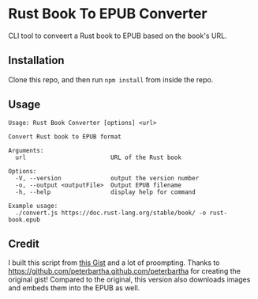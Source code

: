# Rust Book To EPUB Converter

CLI tool to conveert a Rust book to EPUB based on the book's URL.

## Installation

Clone this repo, and then run `npm install` from inside the repo.

## Usage

```
Usage: Rust Book Converter [options] <url>

Convert Rust book to EPUB format

Arguments:
  url                        URL of the Rust book

Options:
  -V, --version              output the version number
  -o, --output <outputFile>  Output EPUB filename
  -h, --help                 display help for command

Example usage:
  ./convert.js https://doc.rust-lang.org/stable/book/ -o rust-book.epub
```

## Credit

I built this script from [this Gist](https://gist.github.com/peterbartha/54708ae739478a45b52612311d49717c) and a lot of proompting. Thanks to https://github.com/peterbartha.github.com/peterbartha for creating the original gist! Compared to the original, this version also downloads images and embeds them into the EPUB as well.
